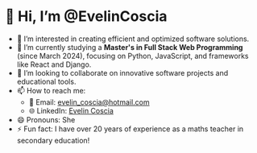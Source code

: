 # 👋 Hi, I’m @EvelinCoscia

- 👀 I’m interested in creating efficient and optimized software solutions.
- 🌱 I’m currently studying a **Master's in Full Stack Web Programming** (since March 2024), focusing on Python, JavaScript, and frameworks like React and Django.
- 💞️ I’m looking to collaborate on innovative software projects and educational tools.
- 📫 How to reach me:  
  - 📧 Email: [evelin_coscia@hotmail.com](mailto:evelin_coscia@hotmail.com)  
  - 🌐 LinkedIn: [Evelin Coscia](http://www.linkedin.com/in/evelincoscia)
- 😄 Pronouns: She
- ⚡ Fun fact: I have over 20 years of experience as a maths teacher in secondary education!

<!---
EvelinCoscia/EvelinCoscia is a ✨ special ✨ repository because its `README.md` (this file) appears on your GitHub profile.
You can click the Preview link to take a look at your changes.
--->

